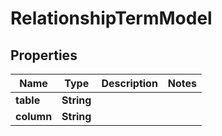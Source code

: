 
# RelationshipTermModel

## Properties
Name | Type | Description | Notes
------------ | ------------- | ------------- | -------------
**table** | **String** |  | 
**column** | **String** |  | 



